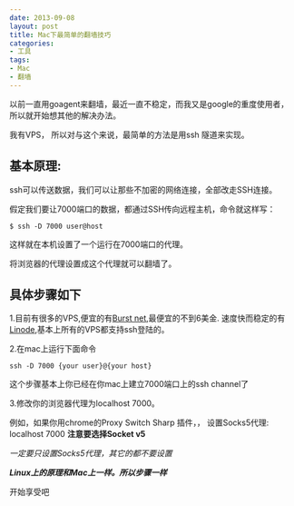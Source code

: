 ```yaml
---
date: 2013-09-08
layout: post
title: Mac下最简单的翻墙技巧
categories:
- 工具
tags:
- Mac
- 翻墙
---
```



以前一直用goagent来翻墙，最近一直不稳定，而我又是google的重度使用者，所以就开始想其他的解决办法。


我有VPS， 所以对与这个来说，最简单的方法是用ssh 隧道来实现。


## 基本原理:

ssh可以传送数据，我们可以让那些不加密的网络连接，全部改走SSH连接。

假定我们要让7000端口的数据，都通过SSH传向远程主机，命令就这样写：

	$ ssh -D 7000 user@host


这样就在本机设置了一个运行在7000端口的代理。		

将浏览器的代理设置成这个代理就可以翻墙了。


## 具体步骤如下


1.目前有很多的VPS,便宜的有[Burst net](https://service.burst.net/aff.php?aff=2002),最便宜的不到6美金. 速度快而稳定的有[Linode](http://www.linode.com/?r=d9ee76f48097286f4832d02e67930354125e9f7d),基本上所有的VPS都支持ssh登陆的。


2.在mac上运行下面命令

    ssh -D 7000 {your user}@{your host}

这个步骤基本上你已经在你mac上建立7000端口上的ssh channel了

3.修改你的浏览器代理为localhost 7000。

例如，如果你用chrome的Proxy Switch Sharp 插件，， 设置Socks5代理: localhost  7000  **注意要选择Socket v5**

*一定要只设置Socks5代理，其它的都不要设置*


***Linux上的原理和Mac上一样。所以步骤一样***

开始享受吧

